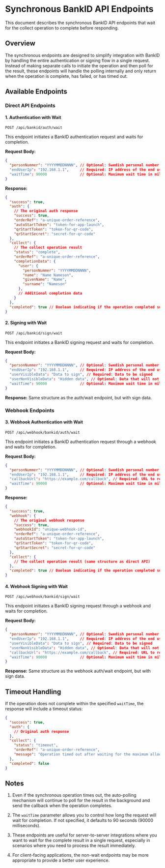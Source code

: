 # Synchronous BankID API Endpoints

This document describes the synchronous BankID API endpoints that wait for the collect operation to complete before responding.

## Overview

The synchronous endpoints are designed to simplify integration with BankID by handling the entire authentication or signing flow in a single request. Instead of making separate calls to initiate the operation and then poll for the result, these endpoints will handle the polling internally and only return when the operation is complete, has failed, or has timed out.

## Available Endpoints

### Direct API Endpoints

#### 1. Authentication with Wait

```
POST /api/bankid/auth/wait
```

This endpoint initiates a BankID authentication request and waits for completion.

**Request Body:**
```json
{
  "personNummer": "YYYYMMDDNNNN", // Optional: Swedish personal number
  "endUserIp": "192.168.1.1",     // Required: IP address of the end user
  "waitTime": 90000               // Optional: Maximum wait time in milliseconds (default: 90000)
}
```

**Response:**
```json
{
  "success": true,
  "auth": {
    // The original auth response
    "success": true,
    "orderRef": "a-unique-order-reference",
    "autoStartToken": "token-for-app-launch",
    "qrStartToken": "token-for-qr-code",
    "qrStartSecret": "secret-for-qr-code"
  },
  "collect": {
    // The collect operation result
    "status": "complete",
    "orderRef": "a-unique-order-reference",
    "completionData": {
      "user": {
        "personNummer": "YYYYMMDDNNNN",
        "name": "Name Nameson",
        "givenName": "Name",
        "surname": "Nameson"
      },
      // Additional completion data
    }
  },
  "completed": true // Boolean indicating if the operation completed successfully
}
```

#### 2. Signing with Wait

```
POST /api/bankid/sign/wait
```

This endpoint initiates a BankID signing request and waits for completion.

**Request Body:**
```json
{
  "personNummer": "YYYYMMDDNNNN", // Optional: Swedish personal number
  "endUserIp": "192.168.1.1",     // Required: IP address of the end user
  "userVisibleData": "Data to sign", // Required: Data to be signed
  "userNonVisibleData": "Hidden data", // Optional: Data that will not be shown to the user
  "waitTime": 90000               // Optional: Maximum wait time in milliseconds (default: 90000)
}
```

**Response:** Same structure as the auth/wait endpoint, but with sign data.

### Webhook Endpoints

#### 3. Webhook Authentication with Wait

```
POST /api/webhook/bankid/auth/wait
```

This endpoint initiates a BankID authentication request through a webhook and waits for completion.

**Request Body:**
```json
{
  "personNummer": "YYYYMMDDNNNN", // Optional: Swedish personal number
  "endUserIp": "192.168.1.1",     // Required: IP address of the end user
  "callbackUrl": "https://example.com/callback", // Required: URL to receive the callback
  "waitTime": 90000               // Optional: Maximum wait time in milliseconds (default: 90000)
}
```

**Response:**
```json
{
  "success": true,
  "webhook": {
    // The original webhook response
    "success": true,
    "webhookId": "unique-webhook-id",
    "orderRef": "a-unique-order-reference",
    "autoStartToken": "token-for-app-launch",
    "qrStartToken": "token-for-qr-code",
    "qrStartSecret": "secret-for-qr-code"
  },
  "collect": {
    // The collect operation result (same structure as direct API)
  },
  "completed": true // Boolean indicating if the operation completed successfully
}
```

#### 4. Webhook Signing with Wait

```
POST /api/webhook/bankid/sign/wait
```

This endpoint initiates a BankID signing request through a webhook and waits for completion.

**Request Body:**
```json
{
  "personNummer": "YYYYMMDDNNNN", // Optional: Swedish personal number
  "endUserIp": "192.168.1.1",     // Required: IP address of the end user
  "userVisibleData": "Data to sign", // Required: Data to be signed
  "userNonVisibleData": "Hidden data", // Optional: Data that will not be shown to the user
  "callbackUrl": "https://example.com/callback", // Required: URL to receive the callback
  "waitTime": 90000               // Optional: Maximum wait time in milliseconds (default: 90000)
}
```

**Response:** Same structure as the webhook auth/wait endpoint, but with sign data.

## Timeout Handling

If the operation does not complete within the specified `waitTime`, the response will include a timeout status:

```json
{
  "success": true,
  "auth": {
    // Original auth response
  },
  "collect": {
    "status": "timeout",
    "orderRef": "a-unique-order-reference",
    "message": "Operation timed out after waiting for the maximum allowed time"
  },
  "completed": false
}
```

## Notes

1. Even if the synchronous operation times out, the auto-polling mechanism will continue to poll for the result in the background and send the callback when the operation completes.

2. The `waitTime` parameter allows you to control how long the request will wait for completion. If not specified, it defaults to 90 seconds (90000 milliseconds).

3. These endpoints are useful for server-to-server integrations where you want to wait for the complete result in a single request, especially in scenarios where you need to process the result immediately.

4. For client-facing applications, the non-wait endpoints may be more appropriate to provide a better user experience.